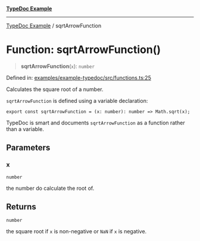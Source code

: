 [**TypeDoc Example**](../README.md)

***

[TypeDoc Example](../globals.md) / sqrtArrowFunction

# Function: sqrtArrowFunction()

> **sqrtArrowFunction**(`x`): `number`

Defined in: [examples/example-typedoc/src/functions.ts:25](https://github.com/ocavue/tsdocs/blob/2f8c0a17dd6e463365fb6ab0a4b429c67f8821f6/examples/example-typedoc/src/functions.ts#L25)

Calculates the square root of a number.

`sqrtArrowFunction` is defined using a variable declaration:

```
export const sqrtArrowFunction = (x: number): number => Math.sqrt(x);
```

TypeDoc is smart and documents `sqrtArrowFunction` as a function rather than a variable.

## Parameters

### x

`number`

the number do calculate the root of.

## Returns

`number`

the square root if `x` is non-negative or `NaN` if `x` is negative.
